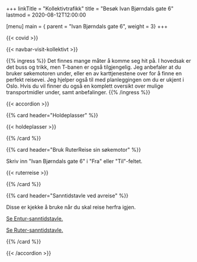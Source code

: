 +++
linkTitle = "Kollektivtrafikk"
title = "Besøk Ivan Bjørndals gate 6"
lastmod = 2020-08-12T12:00:00

[menu]
main = { parent = "Ivan Bjørndals gate 6", weight = 3}
+++

{{< covid >}}

{{< navbar-visit-kollektivt >}}

{{% ingress %}}
Det finnes mange måter å komme seg hit på. I hovedsak er det buss og trikk,
men T-banen er også tilgjengelig. Jeg anbefaler at du bruker søkemotoren
under, eller en av karttjenestene over for å finne en perfekt reisevei. Jeg
hjelper også til med planleggingen om du er ukjent i Oslo. Hvis du vil finner
du også en komplett oversikt over mulige transportmidler under, samt
anbefalinger.
{{% /ingress %}}

{{< accordion >}}

{{% card header="Holdeplasser" %}}

{{< holdeplasser >}}

{{% /card %}}

{{% card header="Bruk RuterReise sin søkemotor" %}}

Skriv inn "Ivan Bjørndals gate 6" i "Fra" eller "Til"-feltet.

{{< ruterreise >}}

{{% /card %}}

{{% card header="Sanntidstavle ved avreise" %}}

Disse er kjekke å bruke når du skal reise herfra igjen.

[Se Entur-sanntidstavle.](https://tavla.en-tur.no/t/PnVDQGYSsCiPu3B3JRrx)

[Se Ruter-sanntidstavle.](https://mon.ruter.no/departures/59.93767611327234-10.76438223181862/N4Igrgzgpgwg9gGzAWwHYBkCGBPOYAuIAXPgE5hQA0IAblKRAJZyrEBM1ARnJqQCYRiAbVB8oCHFD4BlfL3wAVRsijEADNQAWjPmIyNUUQUWABfaqhSd6AeQBmAESgAHeWFJH2GkPkb4EqkQgAIIeqHyYCBAA5phyINR8jBCYnAF8CqSYqBDOcKT4ALJwYsZCALrUUKip6cRkFFo6UJmYAMYA1vBIaMR2kdDUEPhwzgAKEm1QAJICwiAActIASkSyoxPtUEQAbADMAOwALCDl5qLikjJyBUoq6k261egGnibmIJbI1qT2Tq4FdxvNjeXz+QIgaTZCIdegAAmk1Xw9ASICSKTSUlaOTyBWKpWElRA1VqUnq5CoIG0YlanW6KFYRH6UUpww2kxmcyIQkWKzWI3GHKIAFYABwARlFwtOpjOQA)

{{% /card %}}

{{< /accordion >}}
